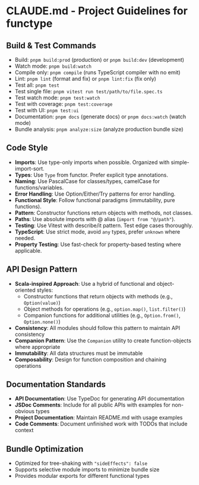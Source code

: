 # CLAUDE.md - Project Guidelines for functype

## Build & Test Commands

- Build: `pnpm build:prod` (production) or `pnpm build:dev` (development)
- Watch mode: `pnpm build:watch`
- Compile only: `pnpm compile` (runs TypeScript compiler with no emit)
- Lint: `pnpm lint` (format and fix) or `pnpm lint:fix` (fix only)
- Test all: `pnpm test`
- Test single file: `pnpm vitest run test/path/to/file.spec.ts`
- Test watch mode: `pnpm test:watch`
- Test with coverage: `pnpm test:coverage`
- Test with UI: `pnpm test:ui`
- Documentation: `pnpm docs` (generate docs) or `pnpm docs:watch` (watch mode)
- Bundle analysis: `pnpm analyze:size` (analyze production bundle size)

## Code Style

- **Imports**: Use type-only imports when possible. Organized with simple-import-sort.
- **Types**: Use `Type` from functor. Prefer explicit type annotations.
- **Naming**: Use PascalCase for classes/types, camelCase for functions/variables.
- **Error Handling**: Use Option/Either/Try patterns for error handling.
- **Functional Style**: Follow functional paradigms (immutability, pure functions).
- **Pattern**: Constructor functions return objects with methods, not classes.
- **Paths**: Use absolute imports with @ alias (`import from "@/path"`).
- **Testing**: Use Vitest with describe/it pattern. Test edge cases thoroughly.
- **TypeScript**: Use strict mode, avoid `any` types, prefer `unknown` where needed.
- **Property Testing**: Use fast-check for property-based testing where applicable.

## API Design Pattern

- **Scala-inspired Approach**: Use a hybrid of functional and object-oriented styles:
  - Constructor functions that return objects with methods (e.g., `Option(value)`)
  - Object methods for operations (e.g., `option.map()`, `list.filter()`)
  - Companion functions for additional utilities (e.g., `Option.from()`, `Option.none()`)
- **Consistency**: All modules should follow this pattern to maintain API consistency
- **Companion Pattern**: Use the `Companion` utility to create function-objects where appropriate
- **Immutability**: All data structures must be immutable
- **Composability**: Design for function composition and chaining operations

## Documentation Standards

- **API Documentation**: Use TypeDoc for generating API documentation
- **JSDoc Comments**: Include for all public APIs with examples for non-obvious types
- **Project Documentation**: Maintain README.md with usage examples
- **Code Comments**: Document unfinished work with TODOs that include context

## Bundle Optimization

- Optimized for tree-shaking with `"sideEffects": false`
- Supports selective module imports to minimize bundle size
- Provides modular exports for different functional types
